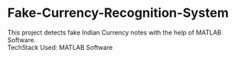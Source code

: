# Fake-Currency-Recognition-System
This project detects fake Indian Currency notes with the help of MATLAB Software.
<br>
TechStack Used: MATLAB Software
